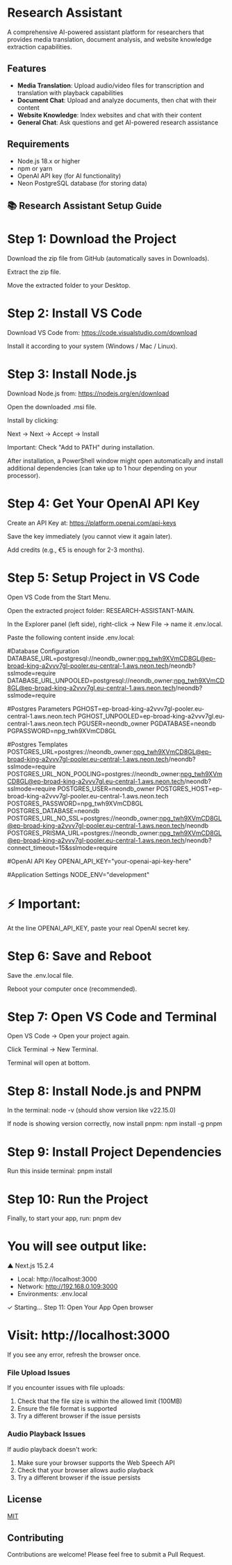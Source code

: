 # Research Assistant

A comprehensive AI-powered assistant platform for researchers that provides media translation, document analysis, and website knowledge extraction capabilities.

## Features

- **Media Translation**: Upload audio/video files for transcription and translation with playback capabilities
- **Document Chat**: Upload and analyze documents, then chat with their content
- **Website Knowledge**: Index websites and chat with their content
- **General Chat**: Ask questions and get AI-powered research assistance

## Requirements

- Node.js 18.x or higher
- npm or yarn
- OpenAI API key (for AI functionality)
- Neon PostgreSQL database (for storing data)

## 📚 Research Assistant Setup Guide
# Step 1: Download the Project
Download the zip file from GitHub (automatically saves in Downloads).

Extract the zip file.

Move the extracted folder to your Desktop.

# Step 2: Install VS Code
Download VS Code from: https://code.visualstudio.com/download

Install it according to your system (Windows / Mac / Linux).

# Step 3: Install Node.js
Download Node.js from: https://nodejs.org/en/download

Open the downloaded .msi file.

Install by clicking:

Next → Next → Accept → Install

Important: Check "Add to PATH" during installation.

After installation, a PowerShell window might open automatically and install additional dependencies (can take up to 1 hour depending on your processor).

# Step 4: Get Your OpenAI API Key
Create an API Key at: https://platform.openai.com/api-keys

Save the key immediately (you cannot view it again later).

Add credits (e.g., €5 is enough for 2-3 months).

# Step 5: Setup Project in VS Code
Open VS Code from the Start Menu.

Open the extracted project folder: RESEARCH-ASSISTANT-MAIN.

In the Explorer panel (left side), right-click → New File → name it .env.local.

Paste the following content inside .env.local:


#Database Configuration
DATABASE_URL=postgresql://neondb_owner:npg_twh9XVmCD8GL@ep-broad-king-a2vvv7gl-pooler.eu-central-1.aws.neon.tech/neondb?sslmode=require
DATABASE_URL_UNPOOLED=postgresql://neondb_owner:npg_twh9XVmCD8GL@ep-broad-king-a2vvv7gl.eu-central-1.aws.neon.tech/neondb?sslmode=require

#Postgres Parameters
PGHOST=ep-broad-king-a2vvv7gl-pooler.eu-central-1.aws.neon.tech
PGHOST_UNPOOLED=ep-broad-king-a2vvv7gl.eu-central-1.aws.neon.tech
PGUSER=neondb_owner
PGDATABASE=neondb
PGPASSWORD=npg_twh9XVmCD8GL

#Postgres Templates
POSTGRES_URL=postgres://neondb_owner:npg_twh9XVmCD8GL@ep-broad-king-a2vvv7gl-pooler.eu-central-1.aws.neon.tech/neondb?sslmode=require
POSTGRES_URL_NON_POOLING=postgres://neondb_owner:npg_twh9XVmCD8GL@ep-broad-king-a2vvv7gl.eu-central-1.aws.neon.tech/neondb?sslmode=require
POSTGRES_USER=neondb_owner
POSTGRES_HOST=ep-broad-king-a2vvv7gl-pooler.eu-central-1.aws.neon.tech
POSTGRES_PASSWORD=npg_twh9XVmCD8GL
POSTGRES_DATABASE=neondb
POSTGRES_URL_NO_SSL=postgres://neondb_owner:npg_twh9XVmCD8GL@ep-broad-king-a2vvv7gl-pooler.eu-central-1.aws.neon.tech/neondb
POSTGRES_PRISMA_URL=postgres://neondb_owner:npg_twh9XVmCD8GL@ep-broad-king-a2vvv7gl-pooler.eu-central-1.aws.neon.tech/neondb?connect_timeout=15&sslmode=require

#OpenAI API Key
OPENAI_API_KEY="your-openai-api-key-here"

#Application Settings
NODE_ENV="development"



# ⚡ Important:
At the line OPENAI_API_KEY, paste your real OpenAI secret key.

# Step 6: Save and Reboot
Save the .env.local file.

Reboot your computer once (recommended).

# Step 7: Open VS Code and Terminal
Open VS Code → Open your project again.

Click Terminal → New Terminal.

Terminal will open at bottom.

# Step 8: Install Node.js and PNPM
In the terminal: node -v
(should show version like v22.15.0)

If node is showing version correctly, now install pnpm:  npm install -g pnpm

# Step 9: Install Project Dependencies
Run this inside terminal:  pnpm install

# Step 10: Run the Project
Finally, to start your app, run:  pnpm dev

# You will see output like:
▲ Next.js 15.2.4
- Local:        http://localhost:3000
- Network:      http://192.168.0.109:3000
- Environments: .env.local

✓ Starting...
Step 11: Open Your App
Open browser

# Visit: http://localhost:3000

If you see any error, refresh the browser once.

### File Upload Issues

If you encounter issues with file uploads:
1. Check that the file size is within the allowed limit (100MB)
2. Ensure the file format is supported
3. Try a different browser if the issue persists

### Audio Playback Issues

If audio playback doesn't work:
1. Make sure your browser supports the Web Speech API
2. Check that your browser allows audio playback
3. Try a different browser if the issue persists

## License

[MIT](LICENSE)

## Contributing

Contributions are welcome! Please feel free to submit a Pull Request.
